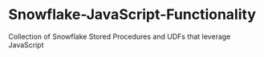 # Snowflake-JavaScript-Functionality
Collection of Snowflake Stored Procedures and UDFs that leverage JavaScript
